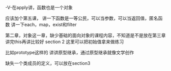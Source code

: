 -V-在apply讲，函数也是一个对象

应该加个第五课，
讲一下函数是一等公民，可以当参数，可以当返回值，匿名函数
讲一下each，map，exist和filter

第二章，对象这一章，缺少基础的面向对象的课程内容，不知道是不是放在第三章讲完this再讲比较好
section 2 这里可以把初始值拿来做练习

比如prototype这样的
讲讲原型继承，通过原型继承就像文学创作

缺失一个类成员的定义，可以放在section3